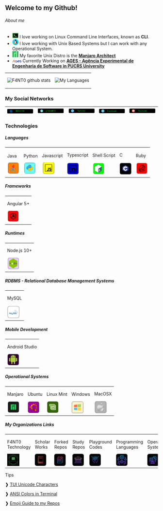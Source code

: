 ## Welcome to my Github!

###### About me

* <img src="https://github.com/F4NT0/F4NT0/blob/master/images/icons/terminal-neon.png" width="20"> I love working on Linux Command Line Interfaces, known as **CLI**.
* <img src="https://github.com/F4NT0/F4NT0/blob/master/images/icons/linux.png" width="20"> I love working with Unix Based Systems but I can work with any Operational System.
* <img src="https://github.com/F4NT0/F4NT0/blob/master/images/icons/manjaro.png" width="20"> My favorite Unix Distro is the [**Manjaro Architect**](https://manjaro.org/)
* <img src="https://github.com/F4NT0/F4NT0/blob/master/images/icons/logo-ages_color.png" width="30"> Currently Working on [**AGES - Agência Experimental de Engenharia de Software in PUCRS University**](http://www.ages.pucrs.br/)

<table>
<tr>
<tr><td>

![F4NT0 github stats](https://github-readme-stats.vercel.app/api?username=F4NT0&count_private=true&show_icons=true&theme=chartreuse-dark&include_all_commits=true)

</td><td>

![My Languages](https://github-readme-stats.vercel.app/api/top-langs/?username=F4NT0&layout=compact&theme=chartreuse-dark)

</table>

### My Social Networks

[<img src="https://github.com/F4NT0/F4NT0/blob/master/images/icons/website.png">](https://f4nt0.github.io/PR0GR4M1NG/)|[<img src="https://github.com/F4NT0/F4NT0/blob/master/images/icons/linkedin.png">](https://www.linkedin.com/in/gabriel-fanto-stundner-b19723164/) |[<img src="https://github.com/F4NT0/F4NT0/blob/master/images/icons/twitter.png">](https://twitter.com/GABRIELFANTO) |[<img src="https://github.com/F4NT0/F4NT0/blob/master/images/icons/facebook.png">](https://www.facebook.com/gabrielfanto) |[<img src="https://github.com/F4NT0/F4NT0/blob/master/images/icons/youtube.png">](https://www.youtube.com/channel/UC0OLmUgRYTryGlpd4wCqkAA?view_as=subscriber) |
|---|---|---|---|---|

### Technologies

##### Languages 

<table>
<td>
    <p>Java</p>
    <img src="https://github.com/F4NT0/F4NT0/blob/master/images/icons/java.png" width="40">
<td>
    <p>Python</p>
    <img src="https://github.com/F4NT0/F4NT0/blob/master/images/icons/python.png" width="40">
</td>
<td>
    <p>Javascript</p>
    <img src="https://github.com/F4NT0/F4NT0/blob/master/images/icons/javascript.png" width="40">
</td>
<td>
    <p>Typescript</p>
    <img src="https://github.com/F4NT0/F4NT0/blob/master/images/icons/typescript.png" width="40">
</td>
<td>
    <p>Shell Script</p>
    <img src="https://github.com/F4NT0/F4NT0/blob/master/images/icons/shell.png" width="40">
</td>
<td>
    <p>C</p>
    <img src="https://github.com/F4NT0/F4NT0/blob/master/images/icons/c.png" width="40">
</td>
<td>
    <p>Ruby</p>
    <img src="https://github.com/F4NT0/F4NT0/blob/master/images/icons/ruby.png" width="40">
</td>
</table>

##### Frameworks

<table>
<td>
    <p>Angular 5+</p>
    <img src="https://github.com/F4NT0/F4NT0/blob/master/images/icons/angular.png" width="40">
</td>
</table>

##### Runtimes

<table>
<td>
    <p>Node.js 10+</p>
    <img src="https://github.com/F4NT0/F4NT0/blob/master/images/icons/node.png" width="40"> 
</td>
</table>

##### RDBMS - Relational Database Management Systems

<table>
<td>
    <p>MySQL</p>
    <img src="https://github.com/F4NT0/F4NT0/blob/master/images/icons/mysql.png" width="40">
</td>
</table>

##### Mobile Development

<table>
<td>
    <p>Android Studio</p>
    <img src="https://github.com/F4NT0/F4NT0/blob/master/images/icons/android.png" width="40">
</td>
</table>


##### Operational Systems

<table>
<td>
    <p>Manjaro</p>
    <img src="https://github.com/F4NT0/F4NT0/blob/master/images/icons/manjaro-2.png" width="40">
</td>
<td>
    <p>Ubuntu</p>
    <img src="https://github.com/F4NT0/F4NT0/blob/master/images/icons/ubuntu-2.png" width="40">
</td>
<td>
    <p>Linux Mint</p>
    <img src="https://github.com/F4NT0/F4NT0/blob/master/images/icons/mint-2.png" width="40">    
</td>
<td>
    <p>Windows</p>
    <img src="https://github.com/F4NT0/F4NT0/blob/master/images/icons/windows-2.png" width="40">    
</td>
<td>
    <p>MacOSX</p>
    <img src="https://github.com/F4NT0/F4NT0/blob/master/images/icons/macosx.png" width="40">    
</td>
</table>

##### My Organizations Links

<table>
    <td>
        <p>F4NT0 Technology</p>
        <a href="https://github.com/f-4-n-t-0-technology"><img src="https://github.com/F4NT0/F4NT0/blob/master/images/comunities/fanto-technology.png" width="40"></a>
    </td>
    <td>
        <p>Scholar Works</p>
        <a href="https://github.com/trabalhos-da-faculdade"><img src="https://github.com/F4NT0/F4NT0/blob/master/images/comunities/trabalhos-facul.png" width="40"></a>
    </td>
    <td>
        <p>Forked Repos</p>
        <a href="https://github.com/fanto-forked-repos"><img src="https://github.com/F4NT0/F4NT0/blob/master/images/comunities/repo-fork.png" width="40"></a>
    </td>
    <td>
        <p>Study Repos</p>
        <a href="https://github.com/estudosdofantinho"><img src="https://github.com/F4NT0/F4NT0/blob/master/images/comunities/codigo-alunos.png" width="40"></a>
    </td>
    <td>
        <p>Playground Codes</p>
        <a href="https://github.com/testefantinho"><img src="https://github.com/F4NT0/F4NT0/blob/master/images/comunities/playground.png" width="40"></a>
    </td>
    <td>
        <p>Programming Languages</p>
        <a href="https://github.com/fantolanguages"><img src="https://github.com/F4NT0/F4NT0/blob/master/images/comunities/linguagens.png" width="40"></a>
    </td>
    <td>
        <p>Operational Systems</p>
        <a href="https://github.com/OSOSP"><img src="https://github.com/F4NT0/F4NT0/blob/master/images/comunities/os.png" width="40"></a>
    </td>
</table

### Tips


❱ [TUI Unicode Characters](https://gist.github.com/F4NT0/0e77a9d56415e57011a4cb243b658033)

❱ [ANSI Colors in Terminal](https://gist.github.com/F4NT0/afec936ed4175bed1eac74cef69655b2)

❱ [Emoji Guide to my Repos](https://gist.github.com/F4NT0/854240bd1cd86f518bbd5eb6605d3bbc)
